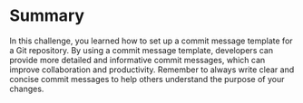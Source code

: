 # Summary

In this challenge, you learned how to set up a commit message template for a Git repository. By using a commit message template, developers can provide more detailed and informative commit messages, which can improve collaboration and productivity. Remember to always write clear and concise commit messages to help others understand the purpose of your changes.
